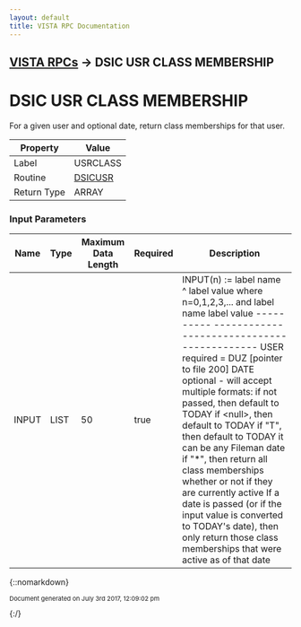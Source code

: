 ```yaml
---
layout: default
title: VISTA RPC Documentation
---
```


## [VISTA RPCs](TableOfContents) &#8594; DSIC USR CLASS MEMBERSHIP
# DSIC USR CLASS MEMBERSHIP

For a given user and optional date, return class memberships for that user.

Property | Value
--- | ---
Label | USRCLASS
Routine | [DSICUSR](http://code.osehra.org/dox/Routine_DSICUSR_source.html)
Return Type | ARRAY


### Input Parameters

Name | Type | Maximum Data Length | Required | Description
--- | --- | --- | --- | ---
INPUT | LIST | 50 | true | INPUT(n) :&#x3D; label name ^ label value  where n&#x3D;0,1,2,3,... and    label name   label value    ----------   -------------------------------------------       USER      required &#x3D; DUZ [pointer to file 200]        DATE      optional - will accept multiple formats:                  if not passed, then default to TODAY                  if &lt;null&gt;, then default to TODAY                  if &quot;T&quot;, then default to TODAY                  it can be any Fileman date                  if &quot;*&quot;, then return all class memberships whether or                     not if they are currently active If a date is passed (or if the input value is converted to TODAY&#x27;s date), then only return those class memberships that were active as of that date



{::nomarkdown} <br/><p style="font-size: 11px">Document generated on July 3rd 2017, 12:09:02 pm</p>{:/}
